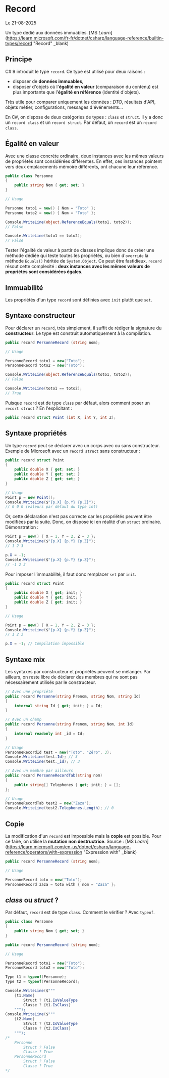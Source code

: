 # Record

Le 21-08-2025

Un type dédié aux données immuables. [MS *Learn*](https://learn.microsoft.com/fr-fr/dotnet/csharp/language-reference/builtin-types/record "Record" _blank)

## Principe

C# 9 introduit le type `record`. Ce type est utilisé pour deux raisons :
- disposer de **données immuables**,
- disposer d'objets où l'**égalité en valeur** (comparaison du contenu) est plus importante que l'**égalité en référence** (identité d'objets).

Très utile pour comparer uniquement les données : *DTO*, résultats d'API, objets métier, configurations, messages d'événements...

En C#, on dispose de deux catégories de types : `class` et `struct`. Il y a donc un `record class` et un `record struct`. Par défaut, un `record` est un `record class`.

## Égalité en valeur

Avec une classe concrète ordinaire, deux instances avec les mêmes valeurs de propriétés sont considérées différentes. En effet, ces instances pointent vers deux emplacements mémoire différents, ont chacune leur référence.

```C#
public class Personne
{
	public string Nom { get; set; }
}

// Usage

Personne toto1 = new() { Nom = "Toto" };
Personne toto2 = new() { Nom = "Toto" };

Console.WriteLine(object.ReferenceEquals(toto1, toto2));
// False

Console.WriteLine(toto1 == toto2);
// False
```

Tester l'égalité de valeur à partir de classes implique donc de créer une méthode dédiée qui teste toutes les propriétés, ou bien d'`override` la méthode `Equals()` héritée de `System.Object`. Ce peut être fastidieux. `record` résout cette complexité : **deux instances avec les mêmes valeurs de propriétés sont considérées égales**. 

## Immuabilité

Les propriétés d'un type `record` sont définies avec `init` plutôt que `set`. 

## Syntaxe constructeur

Pour déclarer un `record`, très simplement, il suffit de rédiger la signature du **constructeur**. Le type est construit automatiquement à la compilation.

```C#
public record PersonneRecord (string nom);

// Usage

PersonneRecord toto1 = new("Toto");
PersonneRecord toto2 = new("Toto");

Console.WriteLine(object.ReferenceEquals(toto1, toto2));
// False

Console.WriteLine(toto1 == toto2);
// True
```

Puisque `record` est de type `class` par défaut, alors comment poser un `recort struct` ? En l'explicitant :

```C#
public record struct Point (int X, int Y, int Z);
```

## Syntaxe propriétés

Un type `record` peut se déclarer avec un corps avec ou sans constructeur. Exemple de Microsoft avec un `record struct` sans constructeur :

```C#
public record struct Point
{
	public double X { get; set; }
	public double Y { get; set; }
	public double Z { get; set; }
}

// Usage
Point p = new Point();
Console.WriteLine($"{p.X} {p.Y} {p.Z}");
// 0 0 0 (valeurs par défaut du type int)
```

Or, cette déclaration n'est pas correcte car les propriétés peuvent être modifiées par la suite. Donc, on dispose ici en réalité d'un `struct` ordinaire. Démonstration :

```C#
Point p = new() { X = 1, Y = 2, Z = 3 };
Console.WriteLine($"{p.X} {p.Y} {p.Z}");
// 1 2 3

p.X = -1;
Console.WriteLine($"{p.X} {p.Y} {p.Z}");
// -1 2 3
```

Pour imposer l'immuabilité, il faut donc remplacer `set` par `init`.

```C#
public record struct Point
{
	public double X { get; init; }
	public double Y { get; init; }
	public double Z { get; init; }
}

// Usage

Point p = new() { X = 1, Y = 2, Z = 3 };
Console.WriteLine($"{p.X} {p.Y} {p.Z}");
// 1 2 3

p.X = -1; // Compilation impossible
```

## Syntaxe mix

Les syntaxes par constructeur et propriétés peuvent se mélanger. Par ailleurs, on reste libre de déclarer des membres qui ne sont pas nécessairement utilisés par le constructeur.

```C#
// Avec une propriété
public record Personne(string Prenom, string Nom, string Id)
{
    internal string Id { get; init; } = Id;
}
```
```C#
// Avec un champ
public record Personne(string Prenom, string Nom, int Id)
{
	internal readonly int _id = Id; 
}

// Usage
PersonneRecordId test = new("Toto", "Zéro", 3);
Console.WriteLine(test.Id); // 3
Console.WriteLine(test._id); // 3
```
```C#
// Avec un membre par ailleurs
public record PersonneRecordTab(string nom)
{
	public string[] Telephones { get; init; } = [];
};

// Usage
PersonneRecordTab test2 = new("Zaza");
Console.WriteLine(test2.Telephones.Length); // 0
```

## Copie

La modification d'un `record` est impossible mais la **copie** est possible. Pour ce faire, on utilise la **mutation non destructrice**. Source : [MS *Learn*](https://learn.microsoft.com/en-us/dotnet/csharp/language-reference/operators/with-expression "Expression with" _blank)

```C#
public record PersonneRecord (string nom);

// Usage

PersonneRecord toto = new("Toto");
PersonneRecord zaza = toto with { nom = "Zaza" };
```

## *class* ou *struct* ?

Par défaut, `record` est de type `class`. Comment le vérifier ? Avec `typeof`.

```C#
public class Personne
{
	public string Nom { get; set; }
}

public record PersonneRecord (string nom);

// Usage

PersonneRecord toto1 = new("Toto");
PersonneRecord toto2 = new("Toto");

Type t1 = typeof(Personne);
Type t2 = typeof(PersonneRecord);

Console.WriteLine($"""
	{t1.Name}
		Struct ? {t1.IsValueType
		Classe ? {t1.IsClass}
	""");
Console.WriteLine($"""
	{t2.Name}
		Struct ? {t2.IsValueType
		Classe ? {t2.IsClass}
	""");
/*
	Personne
		Struct ? False
		Classe ? True
	PersonneRecord
		Struct ? False
		Classe ? True
*/
``` 

